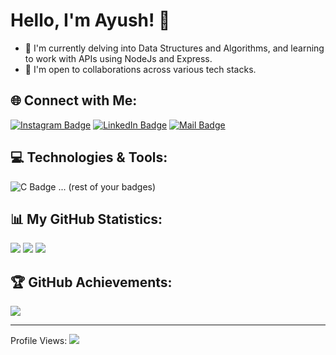 # Hello, I'm Ayush! 👋

- 🌱 I'm currently delving into Data Structures and Algorithms, and learning to work with APIs using NodeJs and Express.
- 👯 I'm open to collaborations across various tech stacks.

## 🌐 Connect with Me:

[![Instagram Badge](https://img.shields.io/badge/Instagram-%23E4405F.svg?logo=Instagram&logoColor=white)](https://instagram.com/aayushdhimann) 
[![LinkedIn Badge](https://img.shields.io/badge/LinkedIn-%230077B5.svg?logo=linkedin&logoColor=white)](https://linkedin.com/in/ayush-dhiman-3000651a0) 
[![Mail Badge](https://img.shields.io/badge/-ayushdhiman0107@gmail.com-c14438?style=flat-square&logo=Gmail&logoColor=white&link=mailto:ayushdhiman0107@gmail.com)](mailto:ayushdhiman0107@gmail.com)

## 💻 Technologies & Tools:

![C Badge](https://img.shields.io/badge/c-%2300599C.svg?style=for-the-badge&logo=c&logoColor=white)
... (rest of your badges)

## 📊 My GitHub Statistics:

![](https://github-readme-stats.vercel.app/api?username=ayushdhiman-py&theme=nightowl&hide_border=false&include_all_commits=true&count_private=true)
![](https://github-readme-streak-stats.herokuapp.com/?user=ayushdhiman-py&theme=nightowl&hide_border=false)
![](https://github-readme-stats.vercel.app/api/top-langs/?username=ayushdhiman-py&theme=nightowl&hide_border=false&include_all_commits=true&count_private=true&layout=compact)

## 🏆 GitHub Achievements:

![](https://github-profile-trophy.vercel.app/?username=ayushdhiman-py&theme=discord&no-frame=false&no-bg=false&margin-w=4)

---

Profile Views: [![](https://visitcount.itsvg.in/api?id=ayushdhiman-py&icon=0&color=0)](https://visitcount.itsvg.in)

<!-- Profile crafted with ❤️ using GPRM ( https://gprm.itsvg.in ) -->
